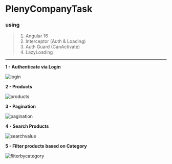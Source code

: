 # PlenyCompanyTask

### using 

> 1.  Angular 16
> 2. Interceptor (Auth & Loading)
> 3. Auth Guard (CanActivate)
> 4. LazyLoading
> 

------------------------------------------------------------------------------------------------------

**1 - Authenticate via Login**

![login](https://github.com/user-attachments/assets/55c310a0-4dfd-4588-8f25-15ac42744a9d)

**2 - Products**

![products](https://github.com/user-attachments/assets/22ee2331-a5b5-42d8-981c-21ffa1151d16)

 **3 - Pagination**

![pagination](https://github.com/user-attachments/assets/8f2aefdf-d59c-4042-9434-8ad97f5d7d80)

**4 - Search Products**

![searchvalue](https://github.com/user-attachments/assets/ad482b5e-45b2-4119-9200-c20540bfc62c)
 
**5 -  Filter products based on Category**

![fliterbycategory](https://github.com/user-attachments/assets/35592d22-4979-4c82-89fa-1f8bde072c5e)


